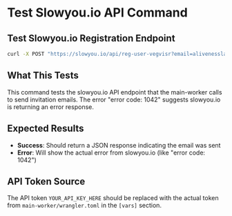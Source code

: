 # Test Slowyou.io API Command

## Test Slowyou.io Registration Endpoint

```bash
curl -X POST "https://slowyou.io/api/reg-user-vegvisr?email=alivenesslab.org@gmail.com&role=subscriber" -H "Content-Type: application/json" -H "Authorization: Bearer YOUR_API_KEY_HERE"
```

## What This Tests

This command tests the slowyou.io API endpoint that the main-worker calls to send invitation emails. The error "error code: 1042" suggests slowyou.io is returning an error response.

## Expected Results

- **Success**: Should return a JSON response indicating the email was sent
- **Error**: Will show the actual error from slowyou.io (like "error code: 1042")

## API Token Source

The API token `YOUR_API_KEY_HERE` should be replaced with the actual token from `main-worker/wrangler.toml` in the `[vars]` section.
